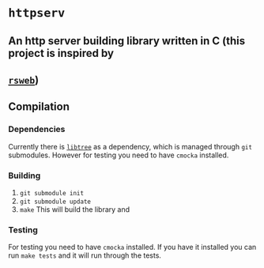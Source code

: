 # `httpserv`
## An http server building library written in C (this project is inspired by
## [`rsweb`](http://gitlab.sokoll.com/moritz/rsweb))

## Compilation
### Dependencies
Currently there is [`libtree`](http://gitlab.sokoll.com/moritz/libtree) as a
dependency, which is managed through `git` submodules. However for testing you
need to have `cmocka` installed.
### Building
1. `git submodule init`
2. `git submodule update`
3. `make`
This will build the library and
### Testing
For testing you need to have `cmocka` installed. If you have it installed you
can run `make tests` and it will run through the tests.
